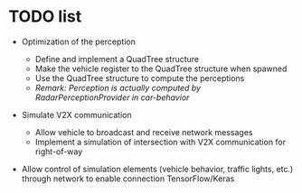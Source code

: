 # TODO list

- Optimization of the perception
  - Define and implement a QuadTree structure
  - Make the vehicle register to the QuadTree structure when spawned
  - Use the QuadTree structure to compute the perceptions
  - *Remark: Perception is actually computed by RadarPerceptionProvider in car-behavior*

- Simulate V2X communication
  - Allow vehicle to broadcast and receive network messages
  - Implement a simulation of intersection with V2X communication for right-of-way

- Allow control of simulation elements (vehicle behavior, traffic lights, etc.) through network to enable connection
TensorFlow/Keras
